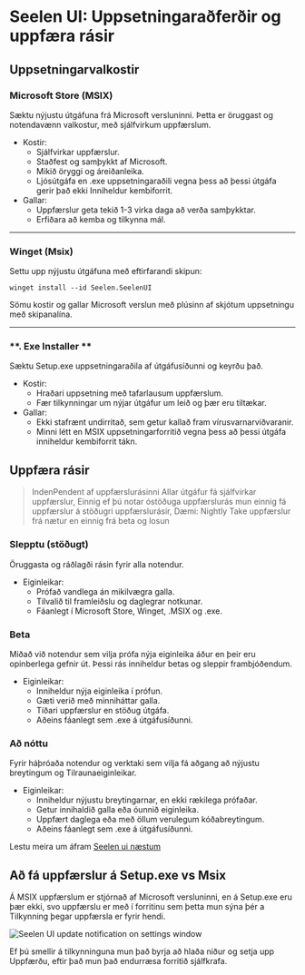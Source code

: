 # **Seelen UI: Uppsetningaraðferðir og uppfæra rásir**

## **Uppsetningarvalkostir**

### **Microsoft Store (MSIX)**

Sæktu nýjustu útgáfuna frá Microsoft versluninni. Þetta er öruggast
 og notendavænn valkostur, með sjálfvirkum uppfærslum.

*   Kostir:
    *   Sjálfvirkar uppfærslur.
    *   Staðfest og samþykkt af Microsoft.
    *   Mikið öryggi og áreiðanleika.
    *   Ljósútgáfa en .exe uppsetningaraðili vegna þess að þessi útgáfa gerir það ekki
         Inniheldur kembiforrit.
*   Gallar:
    *   Uppfærslur geta tekið 1-3 virka daga að verða samþykktar.
    *   Erfiðara að kemba og tilkynna mál.

***

### **Winget (Msix)**

Settu upp nýjustu útgáfuna með eftirfarandi skipun:

```pwsh
winget install --id Seelen.SeelenUI
```

Sömu kostir og gallar Microsoft verslun með plúsinn af skjótum uppsetningu með
 skipanalína.

***

### \*\*. Exe Installer \*\*

Sæktu Setup.exe uppsetningaraðila af útgáfusíðunni og keyrðu það.

*   Kostir:
    *   Hraðari uppsetning með tafarlausum uppfærslum.
    *   Fær tilkynningar um nýjar útgáfur um leið og þær eru tiltækar.
*   Gallar:
    *   Ekki stafrænt undirritað, sem getur kallað fram vírusvarnarviðvaranir.
    *   Minni létt en MSIX uppsetningarforritið vegna þess að þessi útgáfa inniheldur kembiforrit
         tákn.

## **Uppfæra rásir**

> IndenPendent af uppfærslurásinni Allar útgáfur fá sjálfvirkar uppfærslur,
>  Einnig ef þú notar óstöðuga uppfærslurás mun einnig fá uppfærslur á
>  stöðugri uppfærslurásir, Dæmi: Nightly Take uppfærslur frá nætur en
>  einnig frá beta og losun

### **Slepptu (stöðugt)**

Öruggasta og ráðlagði rásin fyrir alla notendur.

*   Eiginleikar:
    *   Prófað vandlega án mikilvægra galla.
    *   Tilvalið til framleiðslu og daglegrar notkunar.
    *   Fáanlegt í Microsoft Store, Winget, .MSIX og .exe.

### **Beta**

Miðað við notendur sem vilja prófa nýja eiginleika áður en þeir eru opinberlega gefnir út.
 Þessi rás inniheldur betas og sleppir frambjóðendum.

*   Eiginleikar:
    *   Inniheldur nýja eiginleika í prófun.
    *   Gæti verið með minniháttar galla.
    *   Tíðari uppfærslur en stöðug útgáfa.
    *   Aðeins fáanlegt sem .exe á útgáfusíðunni.

### **Að nóttu**

Fyrir háþróaða notendur og verktaki sem vilja fá aðgang að nýjustu breytingum og
 Tilraunaeiginleikar.

*   Eiginleikar:
    *   Inniheldur nýjustu breytingarnar, en ekki rækilega prófaðar.
    *   Getur innihaldið galla eða óunnið eiginleika.
    *   Uppfært daglega eða með öllum verulegum kóðabreytingum.
    *   Aðeins fáanlegt sem .exe á útgáfusíðunni.

Lestu meira um áfram [Seelen ui næstum](./nightly.md)

## **Að fá uppfærslur á Setup.exe vs Msix**

Á MSIX uppfærslum er stjórnað af Microsoft versluninni, en á Setup.exe eru þær
 ekki, svo uppfærslu er með í forritinu sem þetta mun sýna þér a
 Tilkynning þegar uppfærsla er fyrir hendi.

![Seelen UI update notification on settings window](https://github.com/Seelen-Inc/slu-blog/blob/master/blog/seelen-ui-distribution-channels/image.png?raw=true)

Ef þú smellir á tilkynninguna mun það byrja að hlaða niður og setja upp
 Uppfærðu, eftir það mun það endurræsa forritið sjálfkrafa.
